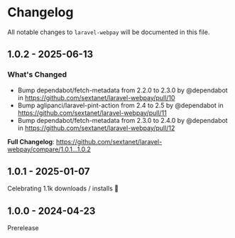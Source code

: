 # Changelog

All notable changes to `laravel-webpay` will be documented in this file.

## 1.0.2 - 2025-06-13

### What's Changed

* Bump dependabot/fetch-metadata from 2.2.0 to 2.3.0 by @dependabot in https://github.com/sextanet/laravel-webpay/pull/10
* Bump aglipanci/laravel-pint-action from 2.4 to 2.5 by @dependabot in https://github.com/sextanet/laravel-webpay/pull/11
* Bump dependabot/fetch-metadata from 2.3.0 to 2.4.0 by @dependabot in https://github.com/sextanet/laravel-webpay/pull/12

**Full Changelog**: https://github.com/sextanet/laravel-webpay/compare/1.0.1...1.0.2

## 1.0.1 - 2025-01-07

Celebrating 1.1k downloads / installs 🥳

## 1.0.0 - 2024-04-23

Prerelease
